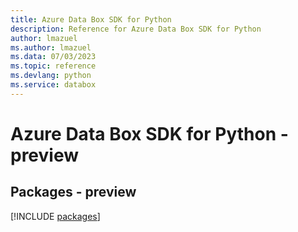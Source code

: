 ```yaml
---
title: Azure Data Box SDK for Python
description: Reference for Azure Data Box SDK for Python
author: lmazuel
ms.author: lmazuel
ms.data: 07/03/2023
ms.topic: reference
ms.devlang: python
ms.service: databox
---
```

# Azure Data Box SDK for Python - preview
## Packages - preview
[!INCLUDE [packages](data-box-index.md)]